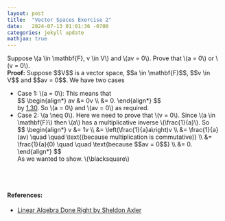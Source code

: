 ```yaml
---
layout: post
title:  "Vector Spaces Exercise 2"
date:   2024-07-13 01:01:36 -0700
categories: jekyll update
mathjax: true
---
```

<div class="pdiv">
  Suppose \(a \in \mathbf{F}, v \in V\) and \(av = 0\). Prove that \(a = 0\) or \(v = 0\).
</div>
<b>Proof:</b>
Suppose $$V$$ is a vector space, $$a \in \mathbf{F}$$, $$v \in V$$ and $$av = 0$$. We have two cases
<ul> 
	<li> Case 1: \(a = 0\): This means that
	<div>
	$$
	\begin{align*}
	av &= 0v \\
	   &= 0.
	\end{align*}
	$$
	</div>
	by <a href="https://linear.axler.net/LADR4e.pdf">1.30</a>. So \(a = 0\) and \(av = 0\) as required.</li>
	<li> Case 2: \(a \neq 0\). Here we need to prove that \(v = 0\). Since \(a \in \mathbf{F}\) then \(a\) has a multiplicative inverse \(\frac{1}{a}\). So
	<div>
	$$
	\begin{align*}
	v &= 1v \\
	&= \left(\frac{1}{a}a\right)v \\
	&= \frac{1}{a}(av) \quad \quad \text{(because multiplication is commutative)} \\
	&= \frac{1}{a}(0) \quad \quad \text{because $$av = 0$$} \\
	&= 0.
	\end{align*}
	$$
	</div>
As we wanted to show. \(\blacksquare\)
</li>
</ul>
<br>
<br>
<!------------------------------------------------------------------------------------>
<h4>References:</h4>
<ul>
<li><a href="https://linear.axler.net">Linear Algebra Done Right by Sheldon Axler</a></li>
</ul>
